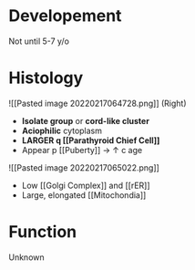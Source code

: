 # Developement
Not until 5-7 y/o

# Histology

![[Pasted image 20220217064728.png]]
(Right)

- **Isolate group** or **cord-like cluster**
- **Aciophilic** cytoplasm
- **LARGER q [[Parathyroid Chief Cell]]**
- Appear p [[Puberty]] → ↑ c age

![[Pasted image 20220217065022.png]]

- Low [[Golgi Complex]] and [[rER]]
- Large, elongated [[Mitochondia]]

# Function
Unknown